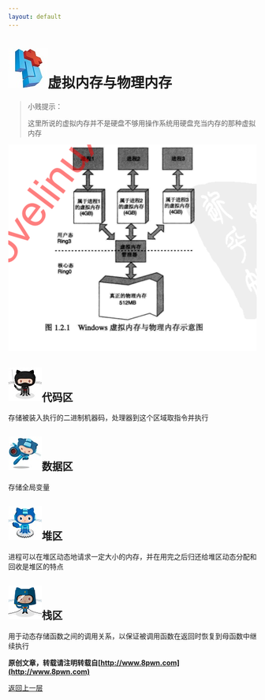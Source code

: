 ```yaml
---
layout: default
---
```

# ![](../img/hj.jpg)虚拟内存与物理内存
>小贱提示：
>
>这里所说的虚拟内存并不是硬盘不够用操作系统用硬盘充当内存的那种虚拟内存

![](../img/neicun.png)

## ![](../img/github11.png)代码区

存储被装入执行的二进制机器码，处理器到这个区域取指令并执行

## ![](../img/github12.png)数据区

存储全局变量

## ![](../img/github13.png)堆区

进程可以在堆区动态地请求一定大小的内存，并在用完之后归还给堆区动态分配和回收是堆区的特点

## ![](../img/github14.png)栈区

用于动态存储函数之间的调用关系，以保证被调用函数在返回时恢复到母函数中继续执行

__原创文章，转载请注明转载自[http://www.8pwn.com](http://www.8pwn.com)__

[返回上一层](./system)
